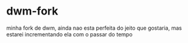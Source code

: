 # dwm-fork
minha fork de dwm, ainda nao esta perfeita do jeito que gostaria, mas estarei incrementando ela com o passar do tempo

